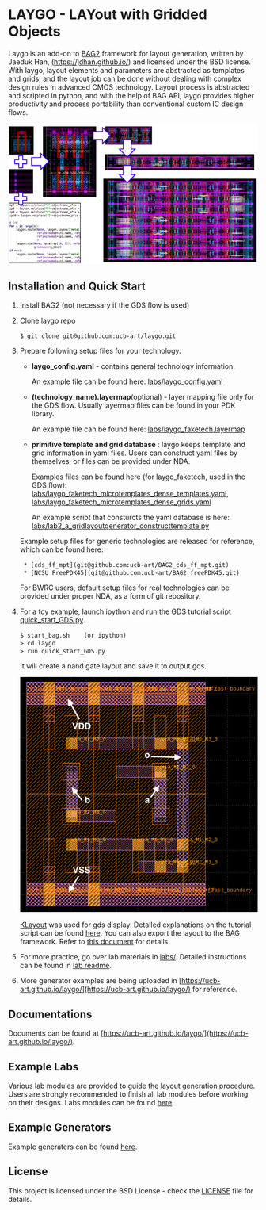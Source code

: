 # LAYGO - LAYout with Gridded Objects 

Laygo is an add-on to [BAG2](https://github.com/pkerichang/BAG_framework)
framework for layout generation, written by Jaeduk Han, (https://jdhan.github.io/)
and licensed under the BSD license.
With laygo, layout elements and parameters are abstracted as templates
and grids, and the layout job can be done without dealing with complex
design rules in advanced CMOS technology.
Layout process is abstracted and scripted in python, and with the help
of BAG API, laygo provides higher productivity and process portability
than conventional custom IC design flows.

![laygo](images/laygo_concept.png)

## Installation and Quick Start
1. Install BAG2 (not necessary if the GDS flow is used)
2. Clone laygo repo
    ```
    $ git clone git@github.com:ucb-art/laygo.git
    ```
3. Prepare following setup files for your technology.
    * **laygo_config.yaml** - contains general technology information.

        An example file can be found here: [labs/laygo_config.yaml](https://github.com/ucb-art/laygo/blob/master/labs/laygo_config.yaml)
    * **(technology_name).layermap**(optional) - layer mapping file only
    for the GDS flow. Usually layermap files can be found in your PDK
    library.

        An example file can be found here: [labs/laygo_faketech.layermap](https://github.com/ucb-art/laygo/blob/master/labs/laygo_faketech.layermap)
    * **primitive template and grid database** : laygo keeps template
    and grid information in yaml files. Users can construct yaml files
    by themselves, or files can be provided under NDA.

        Examples files can be found here (for laygo_faketech, used in the GDS flow):
        [labs/laygo_faketech_microtemplates_dense_templates.yaml](https://github.com/ucb-art/laygo/blob/master/labs/laygo_faketech_microtemplates_dense_templates.yaml),
        [labs/laygo_faketech_microtemplates_dense_grids.yaml](https://github.com/ucb-art/laygo/blob/master/labs/laygo_faketech_microtemplates_dense_grids.yaml)

        An example script that consturcts the yaml database is here:
        [labs/lab2_a_gridlayoutgenerator_constructtemplate.py](https://github.com/ucb-art/laygo/blob/master/labs/lab2_a_gridlayoutgenerator_constructtemplate.py)

    Example setup files for generic technologies are released for
    reference, which can be found here:

        * [cds_ff_mpt](git@github.com:ucb-art/BAG2_cds_ff_mpt.git)
        * [NCSU FreePDK45](git@github.com:ucb-art/BAG2_freePDK45.git)

    For BWRC users, default setup files for real technologies can be
    provided under proper NDA, as a form of git repository.

4. For a toy example, launch ipython and run the GDS tutorial script
    [quick_start_GDS.py](https://github.com/ucb-art/laygo/blob/master/quick_start_GDS.py).
    ```
    $ start_bag.sh    (or ipython)
    > cd laygo
    > run quick_start_GDS.py
    ```
    It will create a nand gate layout and save it to output.gds.

    ![qs_nand](images/laygo_quickstart.png)

    [KLayout](http://www.klayout.de/) was used for gds display. Detailed
    explanations on the tutorial script can be found
    [here](https://ucb-art.github.io/laygo/tutorial/tutorial_GDS.html).
    You can also export the layout to the BAG framework. Refer to
    [this document](https://ucb-art.github.io/laygo/tutorial/tutorial_BAG.html)
    for details.

5. For more practice, go over lab materials in [labs/](https://github.com/ucb-art/laygo/tree/master/labs).
Detailed instructions can be found in [lab readme](docs/labs.md).

6. More generator examples are being uploaded in [https://ucb-art.github.io/laygo/](https://ucb-art.github.io/laygo/) for reference.

## Documentations
Documents can be found at [https://ucb-art.github.io/laygo/](https://ucb-art.github.io/laygo/).

## Example Labs
Various lab modules are provided to guide the layout generation
procedure. Users are strongly recommended to finish all lab modules
before working on their designs. Labs modules can be found [here](docs/labs.md)

## Example Generators
Example generaters can be found [here](docs/generators.md).

## License
This project is licensed under the BSD License - check the
[LICENSE](LICENSE) file for details.

